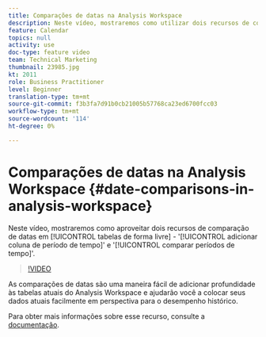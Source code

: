 ```yaml
---
title: Comparações de datas na Analysis Workspace
description: Neste vídeo, mostraremos como utilizar dois recursos de comparação de datas em tabelas de forma livre - "adicionar coluna de período de tempo" e "comparar períodos de tempo".
feature: Calendar
topics: null
activity: use
doc-type: feature video
team: Technical Marketing
thumbnail: 23985.jpg
kt: 2011
role: Business Practitioner
level: Beginner
translation-type: tm+mt
source-git-commit: f3b3fa7d91b0cb21005b57768ca23ed6700fcc03
workflow-type: tm+mt
source-wordcount: '114'
ht-degree: 0%

---
```



# Comparações de datas na Analysis Workspace {#date-comparisons-in-analysis-workspace}

Neste vídeo, mostraremos como aproveitar dois recursos de comparação de datas em [!UICONTROL tabelas de forma livre] - &#39;[!UICONTROL adicionar coluna de período de tempo]&#39; e &#39;[!UICONTROL comparar períodos de tempo]&#39;.

>[!VIDEO](https://video.tv.adobe.com/v/23985/?quality=12)

As comparações de datas são uma maneira fácil de adicionar profundidade às tabelas atuais do Analysis Workspace e ajudarão você a colocar seus dados atuais facilmente em perspectiva para o desempenho histórico.

Para obter mais informações sobre esse recurso, consulte a [documentação](https://marketing.adobe.com/resources/help/en_US/analytics/analysis-workspace/time_comparison.html).
